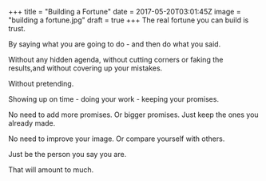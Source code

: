 
+++
title = "Building a Fortune"
date = 2017-05-20T03:01:45Z
image = "building a fortune.jpg"
draft = true
+++
The real fortune you can build is trust.

By saying what you are going to do - and then do what you said.

Without any hidden agenda, without cutting corners or faking the results,and without covering up your mistakes.

Without pretending.

Showing up on time - doing your work - keeping your promises.

No need to add more promises. Or bigger promises. Just keep the ones you already made.

No need to improve your image. Or compare yourself with others.

Just be the person you say you are.

That will amount to much.
